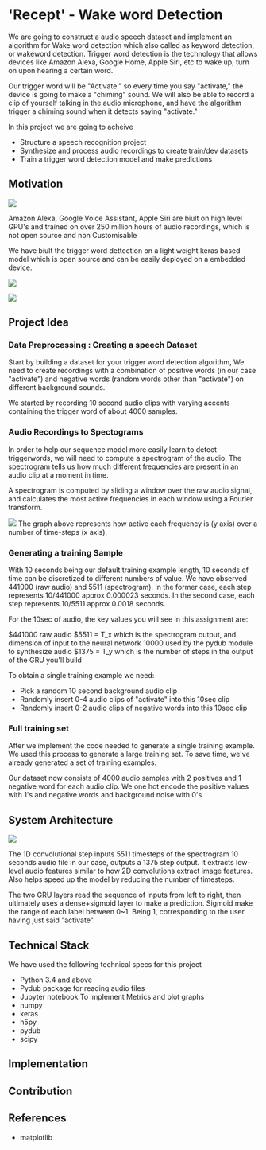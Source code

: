 # 'Recept' - Wake word Detection

We are going to construct a audio speech dataset and implement an algorithm for Wake word detection which also called as keyword detection, or wakeword detection. Trigger word detection is the technology that allows devices like Amazon Alexa, Google Home, Apple Siri, etc to wake up, turn on upon hearing a certain word.

Our trigger word will be "Activate." so every time you say "activate," the device is going to make a "chiming" sound. We will also be able to record a clip of yourself talking in the audio microphone, and have the algorithm trigger a chiming sound when it detects saying "activate."

In this project we are going to acheive 
* Structure a speech recognition project
* Synthesize and process audio recordings to create train/dev datasets
* Train a trigger word detection model and make predictions

## Motivation
![](https://github.com/Ruthvicp/CS5590_PyDL/blob/master/Module1/Lab_Assignment/Lab2/documentation/motivation.png)

Amazon Alexa, Google Voice Assistant, Apple Siri are biult on high level GPU's and trained on over 250 million hours of audio recordings, which is not open source and non Customisable

We have biult the trigger word dettection on a light weight keras based model which is open source and can be easily deployed on a embedded device.

![](https://github.com/Ruthvicp/CS5590_PyDL/blob/master/Module1/Lab_Assignment/Lab2/documentation/motivation2.png)

![](https://github.com/Ruthvicp/CS5590_PyDL/blob/master/Module1/Lab_Assignment/Lab2/documentation/motivation3.png)

## Project Idea

### Data Preprocessing : Creating a speech Dataset
Start by building a dataset for your trigger word detection algorithm, We need to create recordings with a combination of positive words (in our case "activate") and negative words (random words other than "activate") on different background sounds.

We started by recording 10 second audio clips with varying accents containing the trigger word of about 4000 samples.

### Audio Recordings to Spectograms
In order to help our sequence model more easily learn to detect triggerwords, we will need to compute a spectrogram of the audio. The spectrogram tells us how much different frequencies are present in an audio clip at a moment in time.

A spectrogram is computed by sliding a window over the raw audio signal, and calculates the most active frequencies in each window using a Fourier transform.

![](https://github.com/Ruthvicp/CS5590_PyDL/blob/master/Module1/Lab_Assignment/Lab2/documentation/spectogram.png)
The graph above represents how active each frequency is (y axis) over a number of time-steps (x axis).
### Generating a training Sample

With 10 seconds being our default training example length, 10 seconds of time can be discretized to different numbers of value. We have observed 441000 (raw audio) and 5511 (spectrogram). In the former case, each step represents 10/441000 approx 0.000023 seconds. In the second case, each step represents 10/5511 approx 0.0018 seconds.

For the 10sec of audio, the key values you will see in this assignment are:

$441000 raw audio
$5511 = T_x which is the spectrogram output, and dimension of input to the neural network
10000 used by the pydub module to synthesize audio
$1375 = T_y which is the number of steps in the output of the GRU you'll build

To obtain a single training example we need:

* Pick a random 10 second background audio clip
* Randomly insert 0-4 audio clips of "activate" into this 10sec clip
* Randomly insert 0-2 audio clips of negative words into this 10sec clip

### Full training set
After we implement the code needed to generate a single training example. We used this process to generate a large training set. To save time, we've already generated a set of training examples.

Our dataset now consists of 4000 audio samples with 2 positives and 1 negative word for each audio clip.
We one hot encode the positive values with 1's and negative words and background noise with 0's

## System Architecture
![](https://github.com/Ruthvicp/CS5590_PyDL/blob/master/Module1/Lab_Assignment/Lab2/documentation/architecture.svg)

The 1D convolutional step inputs 5511 timesteps of the spectrogram 10 seconds audio file in our case, outputs a 1375 step output. It extracts low-level audio features similar to how 2D convolutions extract image features. Also helps speed up the model by reducing the number of timesteps.

The two GRU layers read the sequence of inputs from left to right, then ultimately uses a dense+sigmoid layer to make a prediction. Sigmoid make the range of each label between 0~1. Being 1, corresponding to the user having just said "activate".

## Technical Stack
We have used the following technical specs for this project

* Python 3.4 and above
* Pydub package for reading audio files 
* Jupyter notebook
To implement Metrics and plot graphs
* numpy
* keras
* h5py
* pydub
* scipy

## Implementation

## Contribution

## References
* matplotlib
